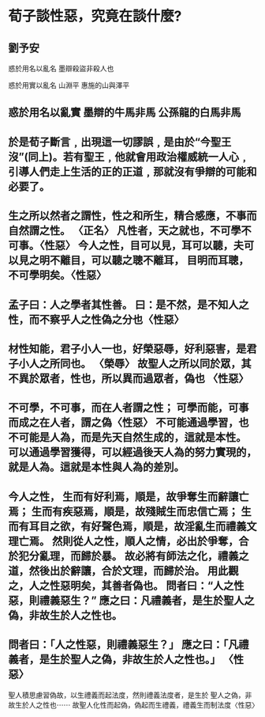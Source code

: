 # 荀子談性惡，究竟在談什麼? <!-- .element class="r-fit-text" -->

劉予安
---
惑於用名以亂名
墨辯殺盜非殺人也 

惑於用實以亂名
山淵平 惠施的山與澤平

惑於用名以亂實
墨辯的牛馬非馬
公孫龍的白馬非馬
---
於是荀子斷言﹐出現這一切謬誤﹐是由於“今聖王沒”(同上)。若有聖王﹐他就會用政治權威統一人心﹐引導人們走上生活的正的正道﹐那就沒有爭辯的可能和必要了。
---
生之所以然者之謂性，性之和所生，精合感應，不事而自然謂之性。
〈正名〉
凡性者，天之就也，不可學不可事。〈性惡〉
今人之性，目可以見，耳可以聽，夫可以見之明不離目，可以聽之聰不離耳，
目明而耳聰，不可學明矣。〈性惡〉
---
孟子曰：人之學者其性善。
曰：是不然，是不知人之性，而不察乎人之性偽之分也〈性惡〉
---
材性知能，君子小人一也，好榮惡辱，好利惡害，是君子小人之所同也。
〈榮辱〉
故聖人之所以同於眾，其不異於眾者，性也，所以異而過眾者，偽也
〈性惡〉
---
不可學，不可事，而在人者謂之性；
可學而能，可事而成之在人者，謂之偽〈性惡〉
不可能通過學習，也不可能是人為，而是先天自然生成的，這就是本性。
可以通過學習獲得，可以經過後天人為的努力實現的，就是人為。這就是本性與人為的差別。
---
今人之性，
生而有好利焉，順是，故爭奪生而辭讓亡焉；
生而有疾惡焉，順是，故殘賊生而忠信亡焉；
生而有耳目之欲，有好聲色焉，順是，故淫亂生而禮義文理亡焉。
然則從人之性，順人之情，必出於爭奪，合於犯分亂理，而歸於暴。
故必將有師法之化，禮義之道，然後出於辭讓，合於文理，而歸於治。
用此觀之，人之性惡明矣，其善者偽也。
問者曰：“人之性惡，則禮義惡生？”
應之曰：凡禮義者，是生於聖人之偽，非故生於人之性也。
---
問者曰：「人之性惡，則禮義惡生？」
應之曰：「凡禮義者，是生於聖人之偽，非故生於人之性也。」
〈性惡〉
---
聖人積思慮習偽故，以生禮義而起法度，然則禮義法度者，是生於
聖人之偽，非故生於人之性也⋯⋯
故聖人化性而起偽，偽起而生禮義，禮義生而制法度〈性惡〉